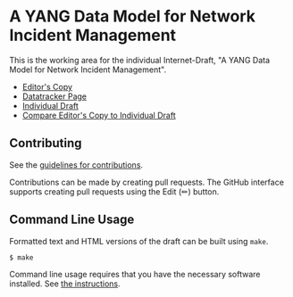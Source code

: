 # A YANG Data Model for Network Incident Management

This is the working area for the individual Internet-Draft, "A YANG Data Model for Network Incident Management".

* [Editor's Copy](http://htmlpreview.github.io/?https://github.com/billwuqin/network-incident/gh-pages/draft-feng-opsawg-incident-management.html)
* [Datatracker Page](https://datatracker.ietf.org/doc/draft-feng-opsawg-incident-management)
* [Individual Draft](https://datatracker.ietf.org/doc/html/draft-feng-opsawg-incident-management)
* [Compare Editor's Copy to Individual Draft](https://author-tools.ietf.org/diff?url_1=https://raw.githubusercontent.com/billwuqin/network-incident/gh-pages/draft-feng-opsawg-incident-management.txt)


## Contributing

See the
[guidelines for contributions](https://github.com/billwuqin/network-incident/blob/main/CONTRIBUTING.md).

Contributions can be made by creating pull requests.
The GitHub interface supports creating pull requests using the Edit (✏) button.


## Command Line Usage

Formatted text and HTML versions of the draft can be built using `make`.

```sh
$ make
```

Command line usage requires that you have the necessary software installed.  See
[the instructions](https://github.com/martinthomson/i-d-template/blob/main/doc/SETUP.md).

